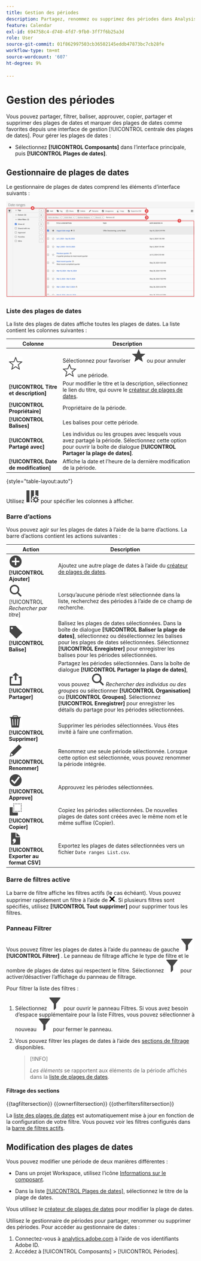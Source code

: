 ```yaml
---
title: Gestion des périodes
description: Partagez, renommez ou supprimez des périodes dans Analysis Workspace.
feature: Calendar
exl-id: 694758c4-d740-4fd7-9fb0-3ff7f6b25a3d
role: User
source-git-commit: 01f862997503cb36502145eddb47873bc7cb28fe
workflow-type: tm+mt
source-wordcount: '607'
ht-degree: 9%

---
```


# Gestion des périodes


Vous pouvez partager, filtrer, baliser, approuver, copier, partager et supprimer des plages de dates et marquer des plages de dates comme favorites depuis une interface de gestion [!UICONTROL  centrale des plages de dates]. Pour gérer les plages de dates :

* Sélectionnez **[!UICONTROL Composants]** dans l’interface principale, puis **[!UICONTROL Plages de dates]**.


## Gestionnaire de plages de dates

Le gestionnaire de plages de dates comprend les éléments d’interface suivants :

![Interface des plages de dates](assets/date-ranges-manager.png)

### Liste des plages de dates

La liste des plages de dates affiche toutes les plages de dates. La liste contient les colonnes suivantes :

| Colonne | Description |
| --- | --- | 
| ![StarOutline](/help/assets/icons/StarOutline.svg) | Sélectionnez pour favoriser ![Star](/help/assets/icons/Star.svg) ou pour annuler ![StarOutline](/help/assets/icons/StarOutline.svg) une période. |
| **[!UICONTROL Titre et description]** | Pour modifier le titre et la description, sélectionnez le lien du titre, qui ouvre le [créateur de plages de dates](/help/components/date-ranges/create.md#date-range-builder). |
| **[!UICONTROL Propriétaire]** | Propriétaire de la période. |
| **[!UICONTROL Balises]** | Les balises pour cette période. |
| **[!UICONTROL Partagé avec]** | Les individus ou les groupes avec lesquels vous avez partagé la période. Sélectionnez cette option pour ouvrir la boîte de dialogue **[!UICONTROL Partager la plage de dates]**. |
| **[!UICONTROL Date de modification]** | Affiche la date et l’heure de la dernière modification de la période. |

{style="table-layout:auto"}

Utilisez ![ColumnSetting](/help/assets/icons/ColumnSetting.svg) pour spécifier les colonnes à afficher.

### Barre d’actions

Vous pouvez agir sur les plages de dates à l’aide de la barre d’actions. La barre d’actions contient les actions suivantes :

| Action | Description |
|---|---|
| ![AddCircle](/help/assets/icons/AddCircle.svg) **[!UICONTROL Ajouter]** | Ajoutez une autre plage de dates à l’aide du [créateur de plages de dates](create.md#date-range-builder). |
| ![Rechercher](/help/assets/icons/Search.svg) [!UICONTROL *Rechercher par titre*] | Lorsqu’aucune période n’est sélectionnée dans la liste, recherchez des périodes à l’aide de ce champ de recherche. |
| ![Libellé](/help/assets/icons/Label.svg) **[!UICONTROL Balise]** | Balisez les plages de dates sélectionnées. Dans la boîte de dialogue **[!UICONTROL Baliser la plage de dates]**, sélectionnez ou désélectionnez les balises pour les plages de dates sélectionnées. Sélectionnez **[!UICONTROL Enregistrer]** pour enregistrer les balises pour les périodes sélectionnées. |
| ![Partager](/help/assets/icons/Share.svg) **[!UICONTROL Partager]** | Partagez les périodes sélectionnées. Dans la boîte de dialogue **[!UICONTROL Partager la plage de dates]**, vous pouvez ![Rechercher](/help/assets/icons/Search.svg) *Rechercher des individus ou des groupes* ou sélectionner **[!UICONTROL Organisation]** ou **[!UICONTROL Groupes]**. Sélectionnez **[!UICONTROL Enregistrer]** pour enregistrer les détails du partage pour les périodes sélectionnées. |
| ![Supprimer](/help/assets/icons/Delete.svg) **[!UICONTROL Supprimer]** | Supprimer les périodes sélectionnées. Vous êtes invité à faire une confirmation. |
| ![Modifier](/help/assets/icons/Edit.svg) **[!UICONTROL Renommer]** | Renommez une seule période sélectionnée. Lorsque cette option est sélectionnée, vous pouvez renommer la période intégrée. |
| ![CheckmarkCircle](/help/assets/icons/CheckmarkCircle.svg) **[!UICONTROL Approve]** | Approuvez les périodes sélectionnées. |
| ![Copier](/help/assets/icons/Copy.svg) **[!UICONTROL Copier]** | Copiez les périodes sélectionnées. De nouvelles plages de dates sont créées avec le même nom et le même suffixe (Copier). |
| ![FileCSV](/help/assets/icons/FileCSV.svg) **[!UICONTROL Exporter au format CSV]** | Exportez les plages de dates sélectionnées vers un fichier `Date ranges List.csv`. |

### Barre de filtres active

La barre de filtre affiche les filtres actifs (le cas échéant). Vous pouvez supprimer rapidement un filtre à l’aide de ![CrossSize75](/help/assets/icons/CrossSize75.svg). Si plusieurs filtres sont spécifiés, utilisez **[!UICONTROL Tout supprimer]** pour supprimer tous les filtres.

### Panneau Filtrer

Vous pouvez filtrer les plages de dates à l’aide du panneau de gauche ![Filtrer](/help/assets/icons/Filter.svg) **[!UICONTROL Filtrer]** . Le panneau de filtrage affiche le type de filtre et le nombre de plages de dates qui respectent le filtre. Sélectionnez ![Filtre](/help/assets/icons/Filter.svg) pour activer/désactiver l’affichage du panneau de filtrage.

Pour filtrer la liste des filtres :

1. Sélectionnez ![Filter](/help/assets/icons/Filter.svg) pour ouvrir le panneau Filtres. Si vous avez besoin d’espace supplémentaire pour la liste Filtres, vous pouvez sélectionner à nouveau ![Filtre](/help/assets/icons/Filter.svg) pour fermer le panneau.
1. Vous pouvez filtrer les plages de dates à l’aide des [sections de filtrage](#filter-sections) disponibles.

   >[!INFO]
   >
   >*Les éléments* se rapportent aux éléments de la période affichés dans la [liste de plages de dates](#date-ranges-list).
   > 

#### Filtrage des sections

{{tagfiltersection}}
{{ownerfiltersection}}
{{otherfiltersfiltersection}}


La [liste des plages de dates](#date-ranges-list) est automatiquement mise à jour en fonction de la configuration de votre filtre. Vous pouvez voir les filtres configurés dans la [barre de filtres actifs](#active-filter-bar).


## Modification des plages de dates

Vous pouvez modifier une période de deux manières différentes :

* Dans un projet Workspace, utilisez l’icône [Informations sur le composant](/help/components/use-components-in-workspace.md#component-info).

* Dans la liste [[!UICONTROL Plages de dates]](#date-ranges-list), sélectionnez le titre de la plage de dates.

Vous utilisez le [créateur de plages de dates](/help/components/date-ranges/create.md#date-range-builder) pour modifier la plage de dates.




Utilisez le gestionnaire de périodes pour partager, renommer ou supprimer des périodes. Pour accéder au gestionnaire de dates :

1. Connectez-vous à [analytics.adobe.com](https://analytics.adobe.com) à lʼaide de vos identifiants Adobe ID.
1. Accédez à [!UICONTROL Composants] > [!UICONTROL Périodes].


<!--

## Interface

![Date Ranges with Example range highlighted.](../assets/date-range-ui.png)

The date range manager includes the following options:

* **Add**: Create a new date range. See [create a date range](create.md) for more information.
* **Search by title**: Search for a date range by title. Results are filtered based on text entered here.
* **Filter**: Filter date ranges using the left column. You can filter by custom tag, owner, created by you, your favorites, approved, or shared with you. You can also search for desired filters.
* **Favorite**: Click the ![star](../assets/star.png) icon next to a date range to add it to your favorites.
* **Customize columns**: Click the ![columns](../assets/columns.png) icon to show or hide columns in the date range manager.

Click the checkbox next to one or more date ranges for more options.

* **Tag**: Apply a tag to all selected date ranges. Tags help you organize date ranges, and let you filter them using the left column.
* **Share**: Share a date range to other Experience Cloud users. If you are a product administrator, you can also share to the entire organization or groups. Date ranges that are shared to other users in your organization include a ![shared](../assets/shared.png) icon next to the title.
* **Delete**: Permanently delete the selected date range(s).
* **Rename**: If a single date range is selected, you can change its title.
* **Approve**: If you are a product admin, you can add a stamp of approval to a date range. Approved date ranges inform users in your organization that they are 'official', differentiating them from date ranges created by other users in your organization. Approved date ranges include a ![approved](../assets/approved.png) icon next to the title.
* **Unapprove**: If you are a product admin and select a date range that is already approved, you can unapprove it.
* **Copy**: Create a copy of the selected date range(s). Copying date ranges appends `(Copy)` to the end of the title of the newly copied date range(s).
* **Export to CSV**: Exports all selected date ranges into a CSV file. Columns in the resulting CSV file include all visible columns in the date range manager.
-->